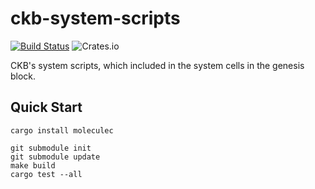 # ckb-system-scripts

[![Build Status](https://travis-ci.com/nervosnetwork/ckb-system-scripts.svg?branch=master)](https://travis-ci.com/nervosnetwork/ckb-system-scripts)
![Crates.io](https://img.shields.io/crates/v/ckb-system-scripts)

CKB's system scripts, which included in the system cells in the genesis block.

## Quick Start

```
cargo install moleculec

git submodule init
git submodule update
make build
cargo test --all
```
